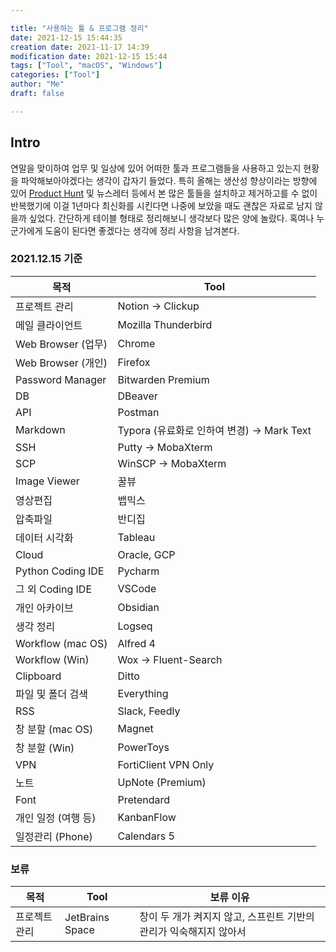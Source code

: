 ```yaml
---

title: "사용하는 툴 & 프로그램 정리"
date: 2021-12-15 15:44:35
creation date: 2021-11-17 14:39
modification date: 2021-12-15 15:44
tags: ["Tool", "macOS", "Windows"]
categories: ["Tool"]
author: "Me"
draft: false

---
```


## Intro


연말을 맞이하여 업무 및 일상에 있어 어떠한 툴과 프로그램들을 사용하고 있는지 현황을 파악해보아야겠다는 생각이 갑자기 들었다. 특히 올해는 생산성 향상이라는 방향에 있어 [Product Hunt](https://www.producthunt.com/) 및 뉴스레터 등에서 본 많은 툴들을 설치하고 제거하고를 수 없이 반복했기에 이걸 1년마다 최신화를 시킨다면 나중에 보았을 때도 괜찮은 자료로 남지 않을까 싶었다. 간단하게 테이블 형태로 정리해보니 생각보다 많은 양에 놀랐다. 혹여나 누군가에게 도움이 된다면 좋겠다는 생각에 정리 사항을 남겨본다.


### 2021.12.15 기준

| 목적                | Tool                                       |
| ------------------- | ------------------------------------------ |
| 프로젝트 관리       | Notion -> Clickup                          |
| 메일 클라이언트     | Mozilla Thunderbird                        |
| Web Browser (업무)  | Chrome                                     |
| Web Browser (개인)  | Firefox                                    |
| Password Manager    | Bitwarden Premium                          |
| DB                  | DBeaver                                    |
| API                 | Postman                                    |
| Markdown            | Typora (유료화로 인하여 변경) -> Mark Text |
| SSH                 | Putty -> MobaXterm                         |
| SCP                 | WinSCP -> MobaXterm                        |
| Image Viewer        | 꿀뷰                                       |
| 영상편집            | 뱁믹스                                     |
| 압축파일            | 반디집                                     |
| 데이터 시각화       | Tableau                                    |
| Cloud               | Oracle, GCP                                |
| Python Coding IDE   | Pycharm                                    |
| 그 외 Coding IDE    | VSCode                                     |
| 개인 아카이브       | Obsidian                                   |
| 생각 정리           | Logseq                                     |
| Workflow (mac OS)   | Alfred 4                                   |
| Workflow (Win)      | Wox -> Fluent-Search                       |
| Clipboard           | Ditto                                      |
| 파일 및 폴더 검색   | Everything                                 |
| RSS                 | Slack, Feedly                              |
| 창 분할 (mac OS)    | Magnet                                     |
| 창 분할 (Win)       | PowerToys                                  |
| VPN                 | FortiClient VPN Only                       |
| 노트                | UpNote (Premium)                           |
| Font                | Pretendard                                 |
| 개인 일정 (여행 등) | KanbanFlow                                 |
| 일정관리 (Phone)    | Calendars 5                                           |


### 보류

| 목적      | Tool            | 보류 이유                                  |
| ------- | --------------- | -------------------------------------- |
| 프로젝트 관리 | JetBrains Space | 창이 두 개가 켜지지 않고, 스프린트 기반의 관리가 익숙해지지 않아서 |


